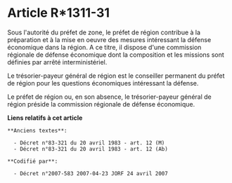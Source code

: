 # Article R*1311-31

Sous l'autorité du préfet de zone, le préfet de région contribue à la préparation et à la mise en oeuvre des mesures
intéressant la défense économique dans la région. A ce titre, il dispose d'une commission régionale de défense économique
dont la composition et les missions sont définies par arrêté interministériel.

Le trésorier-payeur général de région est le conseiller permanent du préfet de région pour les questions économiques
intéressant la défense.

Le préfet de région ou, en son absence, le trésorier-payeur général de région préside la commission régionale de défense
économique.

**Liens relatifs à cet article**

	**Anciens textes**:

	  - Décret n°83-321 du 20 avril 1983 - art. 12 (M)
	  - Décret n°83-321 du 20 avril 1983 - art. 12 (Ab)

	**Codifié par**:

	  - Décret n°2007-583 2007-04-23 JORF 24 avril 2007
